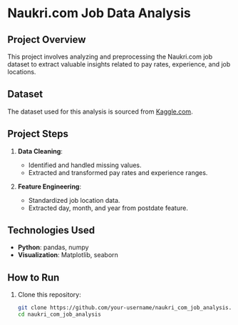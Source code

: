 # Naukri.com Job Data Analysis

## Project Overview
This project involves analyzing and preprocessing the Naukri.com job dataset to extract valuable insights related to pay rates, experience, and job locations.

## Dataset
The dataset used for this analysis is sourced from [Kaggle.com](https://www.kaggle.com/datasets/PromptCloudHQ/jobs-on-naukricom).

## Project Steps
1. **Data Cleaning**:
   - Identified and handled missing values.
   - Extracted and transformed pay rates and experience ranges.

2. **Feature Engineering**:
   - Standardized job location data.
   - Extracted day, month, and year from postdate feature.

## Technologies Used
- **Python**: pandas, numpy
- **Visualization**: Matplotlib, seaborn

## How to Run
1. Clone this repository:
   ```sh
   git clone https://github.com/your-username/naukri_com_job_analysis.git
   cd naukri_com_job_analysis
